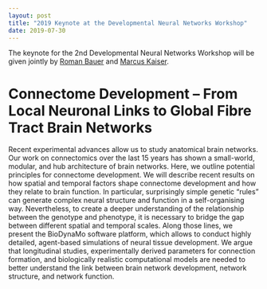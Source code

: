 ```yaml
---
layout: post
title: "2019 Keynote at the Developmental Neural Networks Workshop"
date: 2019-07-30
---
```


The keynote for the 2nd Developmental Neural Networks Workshop will be given
jointly
by [Roman Bauer](https://www.ncl.ac.uk/computing/people/profile/romanbauer.html)
and
[Marcus Kaiser](https://www.ncl.ac.uk/computing/people/profile/marcuskaiser.html).

# Connectome Development – From Local Neuronal Links to Global Fibre Tract Brain Networks

Recent experimental advances allow us to study anatomical brain networks. Our
work on connectomics over the last 15 years has shown a small-world, modular,
and hub architecture of brain networks. Here, we outline potential principles
for connectome development. We will describe recent results on how spatial and
temporal factors shape connectome development and how they relate to brain
function. In particular, surprisingly simple genetic “rules” can generate
complex neural structure and function in a self-organising way. Nevertheless, to
create a deeper understanding of the relationship between the genotype and
phenotype, it is necessary to bridge the gap between different spatial and
temporal scales. Along those lines, we present the BioDynaMo software platform,
which allows to conduct highly detailed, agent-based simulations of neural
tissue development. We argue that longitudinal studies, experimentally derived
parameters for connection formation, and biologically realistic computational
models are needed to better understand the link between brain network
development, network structure, and network function.
